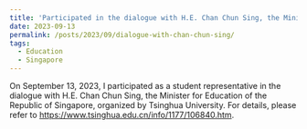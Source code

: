 ```yaml
---
title: 'Participated in the dialogue with H.E. Chan Chun Sing, the Minister for Education of Singapore.'
date: 2023-09-13
permalink: /posts/2023/09/dialogue-with-chan-chun-sing/
tags:
  - Education
  - Singapore
---
```


On September 13, 2023, I participated as a student representative in the dialogue with H.E. Chan Chun Sing, the Minister for Education of the Republic of Singapore, organized by Tsinghua University. 
For details, please refer to https://www.tsinghua.edu.cn/info/1177/106840.htm.

<!-- Headings are cool
======

You can have many headings
======

Aren't headings cool?
------ -->